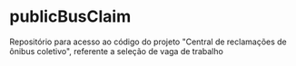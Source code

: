 # publicBusClaim
Repositório para acesso ao código do projeto "Central de reclamações de ônibus coletivo", referente a seleção de vaga de trabalho
